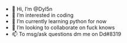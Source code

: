- 👋 Hi, I’m @Dyl5n
- 👀 I’m interested in coding
- 🌱 I’m currently learning python for now
- 💞️ I’m looking to collaborate on fuck knows
- 📫 To msg/ask questions dm me on Dd#8319

<!---
Dyl5n/Dyl5n is a ✨ special ✨ repository because its `README.md` (this file) appears on your GitHub profile.
You can click the Preview link to take a look at your changes.
--->
